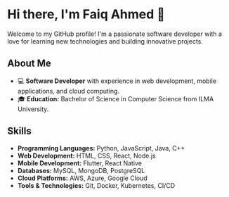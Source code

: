 # Hi there, I'm Faiq Ahmed 👋

Welcome to my GitHub profile! I'm a passionate software developer with a love for learning new technologies and building innovative projects.

## About Me

- 💻 **Software Developer** with experience in web development, mobile applications, and cloud computing.
- 🎓 **Education:** Bachelor of Science in Computer Science from ILMA University.
## Skills

- **Programming Languages:** Python, JavaScript, Java, C++
- **Web Development:** HTML, CSS, React, Node.js
- **Mobile Development:** Flutter, React Native
- **Databases:** MySQL, MongoDB, PostgreSQL
- **Cloud Platforms:** AWS, Azure, Google Cloud
- **Tools & Technologies:** Git, Docker, Kubernetes, CI/CD
